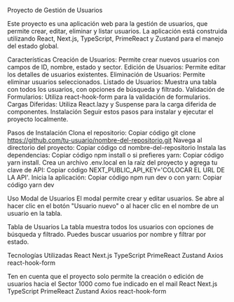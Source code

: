 Proyecto de Gestión de Usuarios

Este proyecto es una aplicación web para la gestión de usuarios, que permite crear, editar, eliminar y listar usuarios. La aplicación está construida utilizando React, Next.js, TypeScript, PrimeReact y Zustand para el manejo del estado global.

Características Creación de Usuarios: Permite crear nuevos usuarios con campos de ID, nombre, estado y sector. 
Edición de Usuarios: Permite editar los detalles de usuarios existentes. Eliminación de Usuarios: Permite eliminar usuarios seleccionados. Listado de Usuarios: Muestra una tabla con todos los usuarios, con opciones de búsqueda y filtrado. Validación de Formularios: Utiliza react-hook-form para la validación de formularios. Cargas Diferidas: Utiliza React.lazy y Suspense para la carga diferida de componentes. Instalación Seguir estos pasos para instalar y ejecutar el proyecto localmente.

Pasos de Instalación Clona el repositorio: Copiar código git clone https://github.com/tu-usuario/nombre-del-repositorio.git Navega al directorio del proyecto: 
Copiar código cd nombre-del-repositorio Instala las dependencias: Copiar código npm install o si prefieres yarn: Copiar código yarn install. 
Crea un archivo .env.local en la raíz del proyecto y agrega tu clave de API: 
Copiar código NEXT_PUBLIC_API_KEY='COLOCAR EL URL DE LA API'. 
Inicia la aplicación: Copiar código npm run dev o con yarn: Copiar código yarn dev

Uso Modal de Usuarios El modal permite crear y editar usuarios. Se abre al hacer clic en el botón "Usuario nuevo" o al hacer clic en el nombre de un usuario en la tabla.

Tabla de Usuarios La tabla muestra todos los usuarios con opciones de búsqueda y filtrado. Puedes buscar usuarios por nombre y filtrar por estado.

Tecnologías Utilizadas React Next.js TypeScript PrimeReact Zustand Axios react-hook-form

Ten en cuenta que el proyecto solo permite la creación o edición de usuarios hacia el Sector 1000 como fue indicado en el mail
React
Next.js
TypeScript
PrimeReact
Zustand
Axios
react-hook-form
